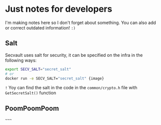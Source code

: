 # Just notes for developers

I'm making notes here so I don't forget about something. You can also add or correct outdated information! `:)`

## Salt
Secvault uses salt for security, it can be specified on the infra in the following ways:

```bash
export SECV_SALT="secret_salt"
# or
docker run -e SECV_SALT="secret_salt" {image}
```

`!` Yoy can find the salt in the code in the `common/crypto.h` file with `GetSecretSalt()` function

## PoomPoomPoom

`~~~`
